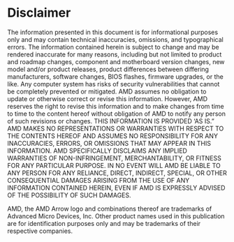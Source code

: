 # Disclaimer

The information presented in this document is for informational purposes only
and may contain technical inaccuracies, omissions, and typographical
errors. The information contained herein is subject to change and may be
rendered inaccurate for many reasons, including but not limited to product and
roadmap changes, component and motherboard version changes, new model and/or
product releases, product differences between differing manufacturers, software
changes, BIOS flashes, firmware upgrades, or the like. Any computer system has
risks of security vulnerabilities that cannot be completely prevented or
mitigated. AMD assumes no obligation to update or otherwise correct or revise
this information. However, AMD reserves the right to revise this information
and to make changes from time to time to the content hereof without obligation
of AMD to notify any person of such revisions or changes.  THIS INFORMATION IS
PROVIDED ‘AS IS.” AMD MAKES NO REPRESENTATIONS OR WARRANTIES WITH RESPECT TO
THE CONTENTS HEREOF AND ASSUMES NO RESPONSIBILITY FOR ANY INACCURACIES, ERRORS,
OR OMISSIONS THAT MAY APPEAR IN THIS INFORMATION. AMD SPECIFICALLY DISCLAIMS
ANY IMPLIED WARRANTIES OF NON-INFRINGEMENT, MERCHANTABILITY, OR FITNESS FOR ANY
PARTICULAR PURPOSE. IN NO EVENT WILL AMD BE LIABLE TO ANY PERSON FOR ANY
RELIANCE, DIRECT, INDIRECT, SPECIAL, OR OTHER CONSEQUENTIAL DAMAGES ARISING
FROM THE USE OF ANY INFORMATION CONTAINED HEREIN, EVEN IF AMD IS EXPRESSLY
ADVISED OF THE POSSIBILITY OF SUCH DAMAGES.

AMD, the AMD Arrow logo and combinations thereof are trademarks of Advanced
Micro Devices, Inc. Other product names used in this publication are for
identification purposes only and may be trademarks of their respective
companies.
